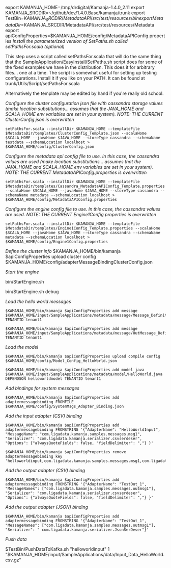 export KAMANJA_HOME=/tmp/drdigital/Kamanja-1.4.0_2.11
export KAMANJA_SRCDIR=~/github/dev/1.4.0.Base/kamanja/trunk
export TestBin=$KAMANJA_SRCDIR/MetadataAPI/src/test/resources/bin
export MetadataDir=$KAMANJA_SRCDIR/MetadataAPI/src/test/resources/Metadata
export apiConfigProperties=$KAMANJA_HOME/config/MetadataAPIConfig.properties
_Install the parameterized version of SetPaths.sh called setPathsFor.scala (optional)_

This step uses a script called setPathsFor.scala that will do the same thing that the SampleApplication/EasyInstall/SetPaths.sh script does for some of the fixed examples we have in the distribution.  This does it for arbitrary files... one at a time.  The script is somewhat useful for setting up testing configurations.  Install it if you like on your PATH.  It can be found at trunk/Utils/Script/setPathsFor.scala 

Alternatively the template may be edited by hand if you're really old school.

_Configure the cluster configuration json file with cassandra storage values (make location substitutions... assumes that the JAVA_HOME and SCALA_HOME env variables are set in your system).  NOTE: THE CURRENT ClusterConfig.json is overwritten_

	setPathsFor.scala --installDir $KAMANJA_HOME --templateFile $MetadataDir/templates/ClusterConfig_Template.json --scalaHome $SCALA_HOME --javaHome $JAVA_HOME --storeType cassandra --schemaName testdata --schemaLocation localhost > $KAMANJA_HOME/config/ClusterConfig.json

_Configure the metadata api config file to use.  In this case, the cassandra values are used (make location substitutions... assumes that the JAVA_HOME and SCALA_HOME env variables are set in your system).  NOTE: THE CURRENT MetadataAPIConfig.properties is overwritten_

	setPathsFor.scala --installDir $KAMANJA_HOME --templateFile $MetadataDir/templates/Cassandra_MetadataAPIConfig_Template.properties --scalaHome $SCALA_HOME --javaHome $JAVA_HOME --storeType cassandra --schemaName metadata --schemaLocation localhost > $KAMANJA_HOME/config/MetadataAPIConfig.properties

_Configure the engine config file to use.  In this case, the cassandra values are used. NOTE: THE CURRENT Engine1Config.properties is overwritten_

	setPathsFor.scala --installDir $KAMANJA_HOME --templateFile $MetadataDir/templates/Engine1Config_Template.properties --scalaHome $SCALA_HOME --javaHome $JAVA_HOME --storeType cassandra --schemaName metadata --schemaLocation localhost > $KAMANJA_HOME/config/Engine1Config.properties

_Define the cluster info_
	$KAMANJA_HOME/bin/kamanja $apiConfigProperties upload cluster config $KAMANJA_HOME/config/adapterMessageBindingClusterConfig.json

_Start the engine_

bin/StartEngine.sh 

bin/StartEngine.sh debug	

_Load the hello world messages_

	$KAMANJA_HOME/bin/kamanja $apiConfigProperties add message $KAMANJA_HOME/input/SampleApplications/metadata/message/Message_Definition_HelloWorld.json TENANTID tenant1

	$KAMANJA_HOME/bin/kamanja $apiConfigProperties add message $KAMANJA_HOME/input/SampleApplications/metadata/message/OutMessage_Definition_HelloWorld.json TENANTID tenant1

_Load the model_

	$KAMANJA_HOME/bin/kamanja $apiConfigProperties upload compile config $KAMANJA_HOME/config/Model_Config_HelloWorld.json

	$KAMANJA_HOME/bin/kamanja $apiConfigProperties add model java $KAMANJA_HOME/input/SampleApplications/metadata/model/HelloWorld.java DEPENDSON helloworldmodel TENANTID tenant1 

_Add bindings for system messages_

	$KAMANJA_HOME/bin/kamanja $apiConfigProperties add adaptermessagebinding FROMFILE $KAMANJA_HOME/config/SystemMsgs_Adapter_Binding.json


_Add the input adapter (CSV) binding_

	$KAMANJA_HOME/bin/kamanja $apiConfigProperties add adaptermessagebinding FROMSTRING '{"AdapterName": "HelloWorldInput", "MessageName": "com.ligadata.kamanja.samples.messages.msg1", "Serializer": "com.ligadata.kamanja.serializer.csvserdeser", "Options": {"alwaysQuoteFields": false, "fieldDelimiter": ","} }'

	$KAMANJA_HOME/bin/kamanja $apiConfigProperties remove adaptermessagebinding key 'helloworldinput,com.ligadata.kamanja.samples.messages.msg1,com.ligadata.kamanja.serializer.csvserdeser'

_Add the output adapter (CSV) binding_

	$KAMANJA_HOME/bin/kamanja $apiConfigProperties add adaptermessagebinding FROMSTRING '{"AdapterName": "TestOut_1", "MessageNames": ["com.ligadata.kamanja.samples.messages.outmsg1"], "Serializer": "com.ligadata.kamanja.serializer.csvserdeser", "Options": {"alwaysQuoteFields": false, "fieldDelimiter": ","} }'

_Add the output adapter (JSON) binding_

	$KAMANJA_HOME/bin/kamanja $apiConfigProperties add adaptermessagebinding FROMSTRING '{"AdapterName": "TestOut_1", "MessageNames": ["com.ligadata.kamanja.samples.messages.outmsg1"], "Serializer": " com.ligadata.kamanja.serializer.JsonSerDeser"}'

_Push data_

$TestBin/PushDataToKafka.sh "helloworldinput" 1 "$KAMANJA_HOME/input/SampleApplications/data/Input_Data_HelloWorld.csv.gz"
  